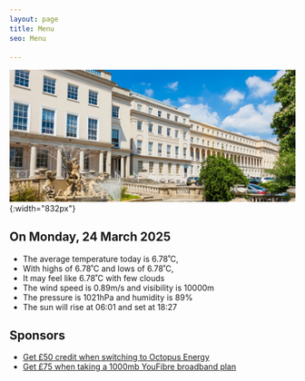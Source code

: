 ```yaml
---
layout: page
title: Menu
seo: Menu

---
```


![Logo](/images/logo.jpg){:width="832px"}


<!-- weather_marker starts -->
## On Monday, 24 March 2025

- The average temperature today is 6.78˚C,
- With highs of 6.78˚C and lows of 6.78˚C,
- It may feel like 6.78˚C with few clouds
- The wind speed is 0.89m/s and visibility is 10000m
- The pressure is 1021hPa and humidity is 89%
- The sun will rise at 06:01 and set at 18:27

<!-- weather_marker ends -->


## Sponsors

- [Get £50 credit when switching to Octopus Energy](https://bit.ly/3oD1nnS)
- [Get £75 when taking a 1000mb YouFibre broadband plan](https://aklam.io/91zWhU?)


